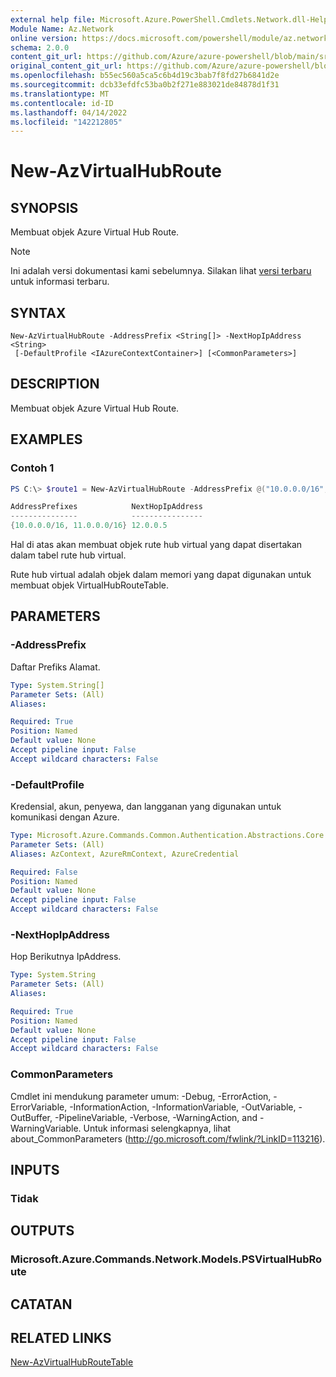 ```yaml
---
external help file: Microsoft.Azure.PowerShell.Cmdlets.Network.dll-Help.xml
Module Name: Az.Network
online version: https://docs.microsoft.com/powershell/module/az.network/new-azvirtualhubroute
schema: 2.0.0
content_git_url: https://github.com/Azure/azure-powershell/blob/main/src/Network/Network/help/New-AzVirtualHubRoute.md
original_content_git_url: https://github.com/Azure/azure-powershell/blob/main/src/Network/Network/help/New-AzVirtualHubRoute.md
ms.openlocfilehash: b55ec560a5ca5c6b4d19c3bab7f8fd27b6841d2e
ms.sourcegitcommit: dcb33efdfc53ba0b2f271e883021de84878d1f31
ms.translationtype: MT
ms.contentlocale: id-ID
ms.lasthandoff: 04/14/2022
ms.locfileid: "142212805"
---
```

# New-AzVirtualHubRoute

## SYNOPSIS
Membuat objek Azure Virtual Hub Route.

> [!NOTE]
>Ini adalah versi dokumentasi kami sebelumnya. Silakan lihat [versi terbaru](/powershell/module/az.network/new-azvirtualhubroute) untuk informasi terbaru.

## SYNTAX

```
New-AzVirtualHubRoute -AddressPrefix <String[]> -NextHopIpAddress <String>
 [-DefaultProfile <IAzureContextContainer>] [<CommonParameters>]
```

## DESCRIPTION
Membuat objek Azure Virtual Hub Route.

## EXAMPLES

### Contoh 1

```powershell
PS C:\> $route1 = New-AzVirtualHubRoute -AddressPrefix @("10.0.0.0/16", "11.0.0.0/16") -NextHopIpAddress "12.0.0.5"

AddressPrefixes            NextHopIpAddress
---------------            ----------------
{10.0.0.0/16, 11.0.0.0/16} 12.0.0.5
```

Hal di atas akan membuat objek rute hub virtual yang dapat disertakan dalam tabel rute hub virtual.

Rute hub virtual adalah objek dalam memori yang dapat digunakan untuk membuat objek VirtualHubRouteTable.

## PARAMETERS

### -AddressPrefix
Daftar Prefiks Alamat.

```yaml
Type: System.String[]
Parameter Sets: (All)
Aliases:

Required: True
Position: Named
Default value: None
Accept pipeline input: False
Accept wildcard characters: False
```

### -DefaultProfile
Kredensial, akun, penyewa, dan langganan yang digunakan untuk komunikasi dengan Azure.

```yaml
Type: Microsoft.Azure.Commands.Common.Authentication.Abstractions.Core.IAzureContextContainer
Parameter Sets: (All)
Aliases: AzContext, AzureRmContext, AzureCredential

Required: False
Position: Named
Default value: None
Accept pipeline input: False
Accept wildcard characters: False
```

### -NextHopIpAddress
Hop Berikutnya IpAddress.

```yaml
Type: System.String
Parameter Sets: (All)
Aliases:

Required: True
Position: Named
Default value: None
Accept pipeline input: False
Accept wildcard characters: False
```

### CommonParameters
Cmdlet ini mendukung parameter umum: -Debug, -ErrorAction, -ErrorVariable, -InformationAction, -InformationVariable, -OutVariable, -OutBuffer, -PipelineVariable, -Verbose, -WarningAction, and -WarningVariable. Untuk informasi selengkapnya, lihat about_CommonParameters (http://go.microsoft.com/fwlink/?LinkID=113216).

## INPUTS

### Tidak

## OUTPUTS

### Microsoft.Azure.Commands.Network.Models.PSVirtualHubRoute

## CATATAN

## RELATED LINKS

[New-AzVirtualHubRouteTable](./New-AzVirtualHubRouteTable.md)
